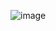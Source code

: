 ![image](https://user-images.githubusercontent.com/42132857/83655253-d3ea7400-a5db-11ea-9b40-7be6e08c7147.png)
